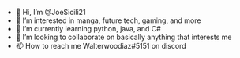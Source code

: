 - 👋 Hi, I’m @JoeSicili21
- 👀 I’m interested in manga, future tech, gaming, and more
- 🌱 I’m currently learning python, java, and C#
- 💞️ I’m looking to collaborate on basically anything that interests me
- 📫 How to reach me Walterwoodiaz#5151 on discord

<!---
JoeSicili21/JoeSicili21 is a ✨ special ✨ repository because its `README.md` (this file) appears on your GitHub profile.
You can click the Preview link to take a look at your changes.
--->
